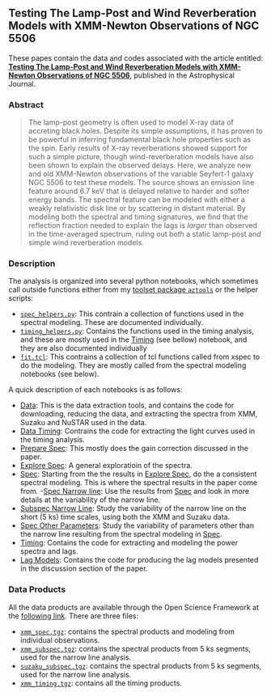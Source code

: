 ## Testing The Lamp-Post and Wind Reverberation Models with XMM-Newton Observations of NGC 5506

These papes contain the data and codes associated with the article entitled: **[Testing The Lamp-Post and Wind Reverberation Models with XMM-Newton Observations of NGC 5506](https://arxiv.org/abs/1908.09862)**, published in the Astrophysical Journal.

### Abstract
> The lamp-post geometry is often used to model X-ray data of accreting black holes. Despite its simple assumptions, it has proven to be powerful in inferring fundamental black hole properties such as the spin. Early results of X-ray reverberations showed support for such a simple picture, though wind-reverberation models have also been shown to explain the observed delays. Here, we analyze new and old XMM-Newton observations of the variable Seyfert-1 galaxy NGC 5506 to test these models. The source shows an emission line feature around 6.7 keV that is delayed relative to harder and softer energy bands. The spectral feature can be modeled with either a weakly relativistic disk line or by scattering in distant material. By modeling both the spectral and timing signatures, we find that the reflection fraction needed to explain the lags is *larger* than observed in the time-averaged spectrum, ruling out both a static lamp-post and simple wind reverberation models.


### Description
The analysis is organized into several python notebooks, which sometimes call outside functions either from my [toolset package `aztools`](https://zoghbi-a.github.io/aztools/) or the helper scripts: 
- [`spec_helpers.py`](https://github.com/zoghbi-a/Testing-Reverberation-In-NGC5506/blob/master/spec_helpers.py): This contrain a collection of functions used in the spectral modeling. These are documented individually.
- [`timing_helpers.py`](https://github.com/zoghbi-a/Revisiting-NGC-4151-Data/blob/master/timing_helpers.pyy): Contains the functions used in the timing analysis, and these are mostly used in the [Timing](timing) (see bellow) notebook, and they are also documented individually
- [`fit.tcl`](https://github.com/zoghbi-a/Revisiting-NGC-4151-Data/blob/master/fit.tcl): This contrains a collection of tcl functions called from xspec to do the modeling. They are mostly called from the spectral modeling notebooks (see below).

A quick description of each notebooks is as follows:

- [Data](data): This is the data extraction tools, and contains the code for downloading, reducing the data, and extracting the spectra from XMM, Suzaku and NuSTAR used in the data.
- [Data Timing](data_timing): Contrains the code for extracting the light curves used in the timing analysis.
- [Prepare Spec](prepare_spec): This mostly does the gain correction discussed in the paper.
- [Explore Spec](explore_spec): A general exploratioin of the spectra.
- [Spec](spec): Starting from the the results in [Explore Spec](explore_spec), do the a consistent spectral modeling. This is where the spectral results in the paper come from.
-[Spec Narrow line](spec_narrow_line): Use the results from [Spec](spec) and look in more details at the variability of the narrow line. 
- [Subspec Narrow Line](subspec_narrow_line): Study the variability of the narrow line on the short (5 ks) time scales, using both the XMM and Suzaku data.
- [Spec Other Parameters](spec_other_params): Study the variability of parameters other than the narrow line resulting from the spectral modeling in [Spec](spec).
- [Timing](timing): Contains the code for extracting and modeling the power spectra and lags.
- [Lag Models](lag_models): Contains the code for producing the lag models presented in the discussion section of the paper.

### Data Products
All the data products are available through the Open Science Framework at the [following link](https://osf.io/x4jde/files/). There are three files:
- [`xmm_spec.tgz`](https://osf.io/a68e9/): contains the spectral products and modeling from individual observations.
- [`xmm_subspec.tgz`](https://osf.io/8sqcp/): contains the spectral products from 5 ks segments, used for the narrow line analysis.
- [`suzaku_subspec.tgz`](https://osf.io/f8buc/): contains the spectral products from 5 ks segments, used for the narrow line analysis.
- [`xmm_timing.tgz`](https://osf.io/86qbd/): contains all the timing products.
